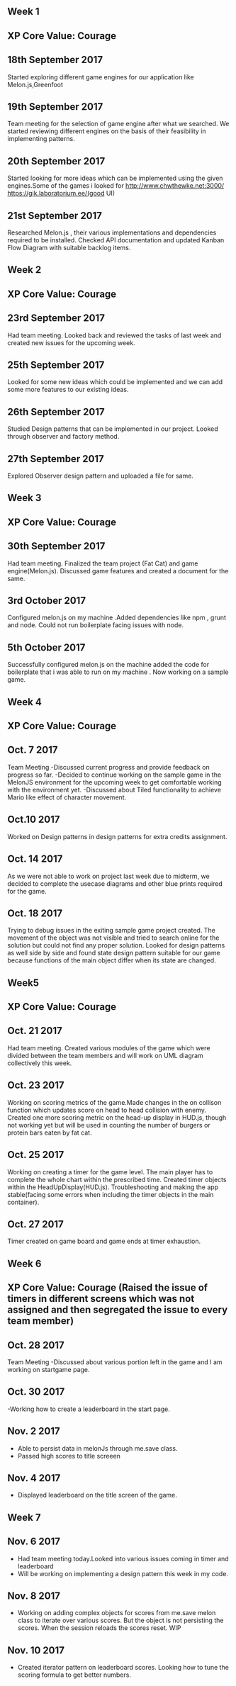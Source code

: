 ## Week 1
## XP Core Value: Courage

## 18th September 2017
Started exploring different game engines for our application like Melon.js,Greenfoot

## 19th September 2017
Team meeting for the selection of game engine after what we searched. We started reviewing different engines on the basis of their feasibility in implementing patterns.

## 20th September 2017
Started looking for more ideas which can be implemented using the given engines.Some of the games i looked for
http://www.chwthewke.net:3000/
https://gik.laboratorium.ee/(good UI)  

## 21st September 2017
Researched Melon.js , their various implementations and dependencies required to be installed. Checked API documentation and updated Kanban Flow Diagram with suitable backlog items.       

## Week 2

## XP Core Value: Courage
## 23rd September 2017
Had team meeting. Looked back and reviewed the tasks of last week and created new issues for the upcoming week.

## 25th September 2017
Looked for some new ideas which could be implemented and we can add some more features to our existing ideas.

## 26th September 2017
Studied Design patterns that can be implemented in our project. Looked through observer and factory method.

## 27th September 2017
Explored Observer design pattern and uploaded a file for same.


## Week 3

## XP Core Value: Courage
## 30th September 2017
Had team meeting. Finalized the team project (Fat Cat) and game engine(Melon.js). Discussed game features and created a 
document for the same.

## 3rd October 2017
Configured melon.js on my machine .Added dependencies like npm , grunt and node. Could not run boilerplate facing issues
with node.


## 5th October 2017
Successfully configured melon.js on the machine added the code for boilerplate that i was able to run on my machine .
Now working on a sample game.


## Week 4
## XP Core Value: Courage
## Oct. 7 2017
Team Meeting
-Discussed current progress and provide feedback on progress so far.
-Decided to continue working on the sample game in the MelonJS environment for the upcoming week to get comfortable working with the environment yet.
-Discussed about Tiled functionality to achieve Mario like effect of character movement.

## Oct.10 2017
Worked on Design patterns in design patterns for extra credits assignment.

## Oct. 14 2017
As we were not able to work on project last week due to midterm, we decided to complete the usecase diagrams and other blue prints required for the game.

## Oct. 18 2017
Trying to debug issues in the exiting sample game project created. The movement of the object was not visible and tried to search online for the solution but could not find any proper solution. Looked for design patterns as well side by side and found state design pattern suitable for our game because functions of the main object differ when its state are changed.

## Week5
## XP Core Value: Courage
## Oct. 21 2017
Had team meeting. Created various modules of the game which were divided between the team members and will work on UML diagram collectively this week.

## Oct. 23 2017
Working on scoring metrics of the game.Made changes in the on collison function which updates score on head to head collision with enemy. Created one more scoring metric on the head-up display in HUD.js, though not working yet but will be used in counting the number of burgers or protein bars eaten by fat cat.

## Oct. 25 2017
Working on creating a timer for the game level. The main player has to complete the whole chart within the prescribed time.
Created timer objects within the HeadUpDisplay(HUD.js). Troubleshooting and making the app stable(facing some errors when including the timer objects in the main container).

## Oct. 27 2017
Timer created on game board and game ends at timer exhaustion.

## Week 6
## XP Core Value: Courage (Raised the issue of timers in different screens which was not assigned and then segregated the issue to every team member)

## Oct. 28 2017
Team Meeting
-Discussed about various portion left in the game and I am working on startgame page.

## Oct. 30 2017
-Working how to create a leaderboard in the start page.

## Nov. 2 2017
- Able to persist data in melonJs through me.save class.
- Passed high scores to title screeen

## Nov. 4 2017
- Displayed leaderboard on the title screen of the game.

## Week 7
## Nov. 6 2017
- Had team meeting today.Looked into various issues coming in timer and leaderboard
- Will be working on implementing a design pattern this week in my code.

## Nov. 8 2017
- Working on adding complex objects for scores from me.save melon class to iterate over various scores. But the object is not persisting the scores. When the session reloads the scores reset. WIP

## Nov. 10 2017
- Created iterator pattern on leaderboard scores. Looking how to tune the scoring formula to get better numbers.
